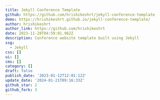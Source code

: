 ```yaml
---
title: Jekyll Conference Template
github: https://github.com/hrishikeshrt/jekyll-conference-template
demo: https://hrishikeshrt.github.io/jekyll-conference-template/
author: hrishikeshrt
author_link: https://github.com/hrishikeshrt
date: 2023-11-28T04:59:01.962Z
description: Conference website template built using Jekyll
ssg:
  - Jekyll
css: []
ui: []
cms: []
category: []
draft: false
publish_date: '2023-01-12T12:01:12Z'
update_date: '2024-01-21T09:16:33Z'
github_star: 2
github_fork: 3
---
```

